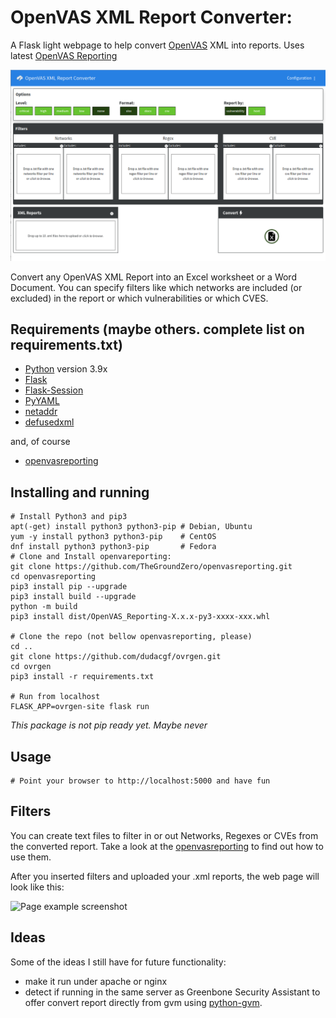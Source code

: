 # OpenVAS XML Report Converter:

<!--- I'll look what these all mean later. just pasted from @thegroundzero/openvasreporting (tks)

[![GitHub version](https://badge.fury.io/gh/dudacgf%2Fovrgen.svg)](https://badge.fury.io/gh/dudacgf%2Fovrgen)
[![License](https://img.shields.io/github/license/dudacgf/ovrgen.svg)](https://github.com/dudacgf/ovrgen/blob/master/LICENSE)
[![Docs](https://readthedocs.org/projects/openvas-reporting/badge/?version=latest&style=flat)](https://openvas-reporting.sequr.be)
[![Known Vulnerabilities](https://snyk.io/test/github/dudacgf/ovrgen/badge.svg?targetFile=requirements.txt)](https://snyk.io/test/github/dudacgf/ovrgen?targetFile=requirements.txt)
[![codecov](https://codecov.io/gh/dudacgf/ovrgen/branch/master/graph/badge.svg)](https://codecov.io/gh/dudacgf/ovrgen)
[![Requirements Status](https://requires.io/github/dudacgf/ovrgen/requirements.svg?branch=master)](https://requires.io/github/dudacgf/ovrgen/requirements/?branch=master)
[![PyPI - Version](https://img.shields.io/pypi/v/OpenVAS-Reporting.svg)](https://pypi.org/project/OpenVAS-Reporting/)
[![PyPI - Format](https://img.shields.io/pypi/format/OpenVAS-Reporting.svg)](https://pypi.org/project/OpenVAS-Reporting/)
-->

A Flask light webpage to help convert [OpenVAS](http://www.openvas.org/) XML into reports. Uses latest [OpenVAS Reporting](https://github.com/TheGroundZero/openvasreporting)

![Page example screenshot](docs/images/ovrgen-clean.png?raw=true)

Convert any OpenVAS XML Report into an Excel worksheet or a Word Document. You can specify filters like which networks are included (or excluded) in the report or which vulnerabilities or which CVES.

## Requirements (maybe others. complete list on requirements.txt)

 - [Python](https://www.python.org/) version 3.9x
 - [Flask](https://flask.palletsprojects.com/en/2.0.x)
 - [Flask-Session](https://flask-session.readthedocs.io/en/latest/)
 - [PyYAML](https://pyyaml.org/wiki/PyYAML)
 - [netaddr](https://netaddr.readthedocs.io/en/latest/api.html)
 - [defusedxml](https://github.com/tiran/defusedxml)
 
 and, of course
 - [openvasreporting](https://openvas-reporting.sequr.be/en/latest/)

## Installing and running

    # Install Python3 and pip3
    apt(-get) install python3 python3-pip # Debian, Ubuntu
    yum -y install python3 python3-pip    # CentOS
    dnf install python3 python3-pip       # Fedora
    # Clone and Install openvareporting: 
    git clone https://github.com/TheGroundZero/openvasreporting.git
    cd openvasreporting
    pip3 install pip --upgrade
    pip3 install build --upgrade
    python -m build
    pip3 install dist/OpenVAS_Reporting-X.x.x-py3-xxxx-xxx.whl

    # Clone the repo (not bellow openvasreporting, please)
    cd ..
    git clone https://github.com/dudacgf/ovrgen.git
    cd ovrgen
    pip3 install -r requirements.txt
    
    # Run from localhost
    FLASK_APP=ovrgen-site flask run


*This package is not pip ready yet. Maybe never*

## Usage

    # Point your browser to http://localhost:5000 and have fun

## Filters

You can create text files to filter in or out Networks, Regexes or CVEs from the converted report. Take a look at the [openvasreporting](https://github.com/thegroundzero/openvasreporting) to find out how to use them.

After you inserted filters and uploaded your .xml reports, the web page will look like this:

![Page example screenshot](docs/images/ovrgen-screenshot.png?raw=true)

## Ideas

Some of the ideas I still have for future functionality:

 - make it run under apache or nginx 
 - detect if running in the same server as Greenbone Security Assistant to offer convert report directly from gvm using [python-gvm](https://github.com/greenbone/python-gvm).

